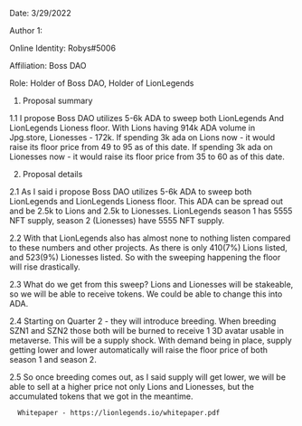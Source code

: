 Date: 3/29/2022

Author 1:

Online Identity: Robys#5006

Affiliation: Boss DAO

Role: Holder of Boss DAO, Holder of LionLegends


1. Proposal summary
  
  1.1 I propose Boss DAO utilizes 5-6k ADA to sweep both LionLegends And LionLegends Lioness floor. With Lions having 914k ADA volume in Jpg.store, Lionesses - 172k.
      If spending 3k ada on Lions now - it would raise its floor price from 49 to 95 as of this date.
      If spending 3k ada on Lionesses now - it would raise its floor price from 35 to 60 as of this date.

2. Proposal details
  
  2.1 As I said i propose Boss DAO utilizes 5-6k ADA to sweep both LionLegends and LionLegends Lioness floor. 
      This ADA can be spread out and be 2.5k to Lions and 2.5k to Lionesses.
      LionLegends season 1 has 5555 NFT supply, season 2 (Lionesses) have 5555 NFT supply.

  2.2 With that LionLegends also has almost none to nothing listen compared to these numbers and other projects.
      As there is only 410(7%) Lions listed, and 523(9%) Lionesses listed. So with the sweeping happening the floor will rise drastically.

  2.3 What do we get from this sweep?
      Lions and Lionesses will be stakeable, so we will be able to receive tokens.
      We could be able to change this into ADA.

  2.4 Starting on Quarter 2 - they will introduce breeding. When breeding SZN1 and SZN2 those both will be burned to receive 1 3D avatar usable in metaverse.
      This will be a supply shock. With demand being in place, supply getting lower and lower automatically will raise the floor price of both season 1 and season 2.
      
  2.5 So once breeding comes out, as I said supply will get lower, we will be able to sell at a higher price not only Lions and Lionesses, but the accumulated tokens
      that we got in the meantime.
      
      Whitepaper - https://lionlegends.io/whitepaper.pdf
      
 

